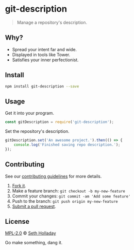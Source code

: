 # git-description

> Manage a repository's description.

## Why?

 - Spread your intent far and wide.
 - Displayed in tools like Tower.
 - Satisfies your inner perfectionist.

## Install

````sh
npm install git-description --save
````

## Usage

Get it into your program.
```js
const gitDescription = require('git-description');
```

Set the repository's description.
```js
gitDescription.set('An awesome project.').then(() => {
    console.log('Finished saving repo description.');
});
```

## Contributing

See our [contributing guidelines](https://github.com/sholladay/git-description/blob/master/CONTRIBUTING.md "The guidelines for participating in this project.") for more details.

1. [Fork it](https://github.com/sholladay/git-description/fork).
2. Make a feature branch: `git checkout -b my-new-feature`
3. Commit your changes: `git commit -am 'Add some feature'`
4. Push to the branch: `git push origin my-new-feature`
5. [Submit a pull request](https://github.com/sholladay/git-description/compare "Submit code to this project for review.").

## License

[MPL-2.0](https://github.com/sholladay/git-description/blob/master/LICENSE "The license for git-description.") © [Seth Holladay](http://seth-holladay.com "Author of git-description.")

Go make something, dang it.
